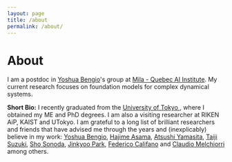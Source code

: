 ```yaml
---
layout: page
title: /about
permalink: /about/
---
```


# About

I am a postdoc in [Yoshua Bengio](https://yoshuabengio.org)'s group at [Mila - Quebec AI Institute](https://mila.quebec/en/). My current research focuses on foundation models for complex dynamical systems.  


**Short Bio:** I recently graduated from the <a href="https://www.u-tokyo.ac.jp/en/"> University of Tokyo </a>, where I obtained my ME and PhD degrees. I am also a visiting researcher at RIKEN AiP, KAIST and UTokyo. I am grateful to a long list of brilliant researchers and friends that have advised me through the years and (inexplicably) believe in my work: [Yoshua Bengio](https://yoshuabengio.org), [Hajime Asama](http://www.robot.t.u-tokyo.ac.jp/asamalab/Asama_page/top_a.html), [Atsushi Yamasita](http://www.robot.t.u-tokyo.ac.jp/~yamashita/profile-e.html), [Taiji Suzuki](http://ibis.t.u-tokyo.ac.jp/suzuki/), [Sho Sonoda](https://sites.google.com/view/shosonoda/home), [Jinkyoo Park](http://silab.kaist.ac.kr/our-team/?ckattempt=1), [Federico Califano](https://people.utwente.nl/f.califano) and [Claudio Melchiorri](https://www.unibo.it/sitoweb/claudio.melchiorri/en) among others. 


